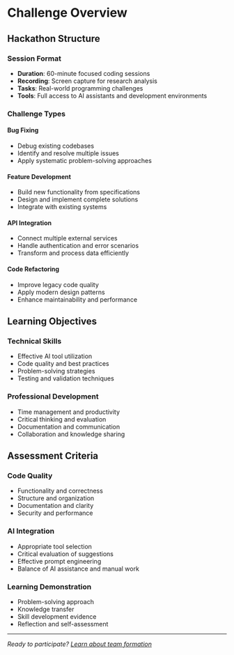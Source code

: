 # Challenge Overview

## Hackathon Structure

### Session Format
- **Duration**: 60-minute focused coding sessions
- **Recording**: Screen capture for research analysis
- **Tasks**: Real-world programming challenges
- **Tools**: Full access to AI assistants and development environments

### Challenge Types

#### Bug Fixing
- Debug existing codebases
- Identify and resolve multiple issues
- Apply systematic problem-solving approaches

#### Feature Development
- Build new functionality from specifications
- Design and implement complete solutions
- Integrate with existing systems

#### API Integration
- Connect multiple external services
- Handle authentication and error scenarios
- Transform and process data efficiently

#### Code Refactoring
- Improve legacy code quality
- Apply modern design patterns
- Enhance maintainability and performance

## Learning Objectives

### Technical Skills
- Effective AI tool utilization
- Code quality and best practices
- Problem-solving strategies
- Testing and validation techniques

### Professional Development
- Time management and productivity
- Critical thinking and evaluation
- Documentation and communication
- Collaboration and knowledge sharing

## Assessment Criteria

### Code Quality
- Functionality and correctness
- Structure and organization
- Documentation and clarity
- Security and performance

### AI Integration
- Appropriate tool selection
- Critical evaluation of suggestions
- Effective prompt engineering
- Balance of AI assistance and manual work

### Learning Demonstration
- Problem-solving approach
- Knowledge transfer
- Skill development evidence
- Reflection and self-assessment

---

*Ready to participate? [Learn about team formation](/docs/students/team-formation)*
